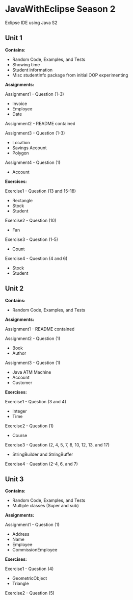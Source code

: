 # JavaWithEclipse Season 2
 Eclipse IDE using Java S2
 
## Unit 1

**Contains:**

- Random Code, Examples, and Tests
- Showing time
- Student information
- Misc studentInfo package from initial OOP experimenting

**Assignments:**

Assignment1 - Question (1-3)
- Invoice
- Employee
- Date

Assignment2 - README contained

Assignment3 - Question (1-3)
- Location
- Savings Account
- Polygon

Assignment4 - Question (1)
- Account

**Exercises:**

Exercise1 - Question (13 and 15-18)
- Rectangle
- Stock
- Student

Exercise2 - Question (10)
- Fan

Exercise3 - Question (1-5)
- Count

Exercise4 - Question (4 and 6)
- Stock
- Student

## Unit 2

**Contains:**

- Random Code, Examples, and Tests

**Assignments:**

Assignment1 - README contained

Assignment2 - Question (1)
- Book
- Author

Assignment3 - Question (1)
- Java ATM Machine
- Account
- Customer

**Exercises:**

Exercise1 - Question (3 and 4)
- Integer
- Time

Exercise2 - Question (1)
- Course

Exercise3 - Question (2, 4, 5, 7, 8, 10, 12, 13, and 17)
- StringBuilder and StringBuffer

Exercise4 - Question (2-4, 6, and 7)

## Unit 3

**Contains:**

- Random Code, Examples, and Tests
- Multiple classes (Super and sub)

**Assignments:**

Assignment1 - Question (1)
- Address
- Name
- Employee
- CommissionEmployee

**Exercises:**

Exercise1 - Question (4)
- GeometricObject
- Triangle

Exercise2 - Question (5)
